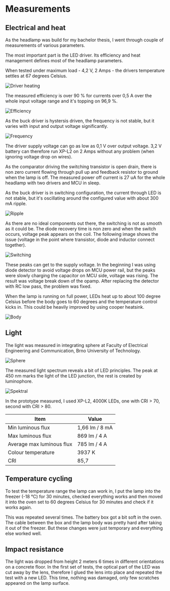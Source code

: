 Measurements
============

Electrical and heat
-------------------
As the headlamp was build for my bachelor thesis, I went through couple of
measurements of various parameters.

The most important part is the LED driver. Its efficiency and heat management
defines most of the headlamp parameters.

When tested under maximum load - 4,2 V, 2 Amps - the drivers temperature
settles at 67 degrees Celsius.

![Driver heating](./images/thermal1.jpg)

The measured efficiency is over 90 % for currents over 0,5 A over the whole
input voltage range and it's topping on 96,9 %.

![Efficiency](./images/efficiency.jpg)

As the buck driver is hystersis driven, the frequency is not stable, but it varies
with input and output voltage significantly.

![Frequency](./images/frequency.jpg)

The driver supply voltage can go as low as 0,1 V over output voltage. 3,2 V battery
can therefore run XP-L2 on 2 Amps without any problem (when ignoring voltage drop
on wires).

As the comparator driving the switching transistor is open drain, there is non
zero current flowing through pull up and feedback resistor to ground when
the lamp is off. The measured power off current is 27 uA for the whole headlamp
with two drivers and MCU in sleep.


As the buck driver is in switching configuration, the current through LED is
not stable, but it's oscillating around the configured value with about
300 mA ripple.

![Ripple](./images/ripple.jpg)

As there are no ideal components out there, the switching is not as smooth as
it could be. The diode recovery time is non zero and when the switch occurs,
voltage peak appears on the coil. The following image shows the issue (voltage
in the point where transistor, diode and inductor connect together).

![Switching](./images/switching.jpg)

These peaks can get to the supply voltage. In the beginning I was using
diode detector to avoid voltage drops on MCU power rail, but the peaks
were slowly charging the capacitor on MCU side, voltage was rising. The result
was voltage break down of the opamp. After replacing the detector with RC
low pass, the problem was fixed.

When the lamp is running on full power, LEDs heat up to about 100 degree Celsius
before the body goes to 60 degrees and the temperature control kicks in.
This could be heavily improved by using cooper heatsink.

![Body](./images/thermal2.jpg)

Light
-----
The light was measured in integrating sphere at Faculty of Electrical Engineering
and Communication, Brno University of Technology.

![Sphere](./images/sphere.jpg)

The measured light spectrum reveals a bit of LED principles. The peak at 450 nm
marks the light of the LED junction, the rest is created by luminophore.

![Spektral](./images/spektral.jpg)

In the prototype measured, I used XP-L2, 4000K LEDs, one with CRI > 70, second
with CRI > 80.


| Item				| Value			|
|-------------------------------|-----------------------|
| Min luminous flux		| 1,66 lm / 8 mA	|
| Max luminous flux		| 869 lm / 4 A		|
| Average max luminous flux	| 785 lm / 4 A		|
| Colour temperature		| 3937 K		|
| CRI				| 85,7			|


Temperature cycling
-------------------
To test the temperature range the lamp can work in, I put the lamp into the
freezer (-18 °C) for 30 minutes, checked everything works and then moved it into the oven
set to 60 degrees Celsius for 30 minutes and check if it works again.

This was repeated several times. The battery box got a bit soft in the oven.
The cable between the box and the lamp body was pretty hard after taking it out of the
freezer. But these changes were just temporary and everything else worked well.

Impact resistance
-----------------
The light was dropped from height 2 meters 6 times in different orientations on
a concrete floor. In the first set of tests, the optical part of the LED
was cut away by the lens, therefore I glued the lens into place and repeated
the test with a new LED. This time, nothing was damaged, only few scratches appeared
on the lamp surface.
